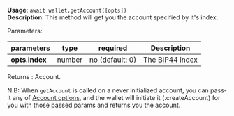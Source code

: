 **Usage**: `await wallet.getAccount([opts])`    
**Description**: This method will get you the account specified by it's index. 

Parameters: 

| parameters             | type      | required       | Description                                                                       |  
|------------------------|-----------|----------------| -------------------------------------------------------------------------------	  |
| **opts.index**         | number    | no (default: 0)| The [BIP44](https://github.com/bitcoin/bips/blob/master/bip-0044.mediawiki) index |

Returns : Account.

N.B: When `getAccount` is called on a never initialized account, you can pass-it any of [Account options](../account/Account.md), and the wallet will initiate it (.createAccount) for you with those passed params and returns you the account.    


